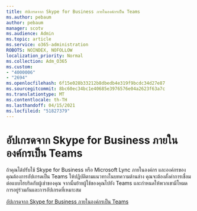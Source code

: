 ```yaml
---
title: อัปเกรดจาก Skype for Business ภายในองค์กรเป็น Teams
ms.author: pebaum
author: pebaum
manager: scotv
ms.audience: Admin
ms.topic: article
ms.service: o365-administration
ROBOTS: NOINDEX, NOFOLLOW
localization_priority: Normal
ms.collection: Adm_O365
ms.custom:
- "4000006"
- "2694"
ms.openlocfilehash: 6f15e028b33212b8dbedb4e319f9bcdc34d27e87
ms.sourcegitcommit: 8bc60ec34bc1e40685e3976576e04a2623f63a7c
ms.translationtype: MT
ms.contentlocale: th-TH
ms.lasthandoff: 04/15/2021
ms.locfileid: "51827379"
---
```

# <a name="upgrade-from-skype-for-business-on-premises-to-teams"></a>อัปเกรดจาก Skype for Business ภายในองค์กรเป็น Teams

ถ้าคุณได้ปรับใช้ Skype for Business หรือ Microsoft Lync ภายในองค์กร และองค์กรของคุณต้องการอัปเกรดเป็น Teams ให้ปฏิบัติตามแนวทางในบทความด้านล่าง คุณจะต้องตั้งค่าการเชื่อมต่อแบบไฮบริดกับผู้เช่าของคุณ จากนั้นย้ายผู้ใช้ของคุณไปยัง Teams และกําหนดให้พวกเขามีโหมดการอยู่ร่วมกันและการอัปเกรดที่เหมาะสม 

[อัปเกรดจาก Skype for Business ภายในองค์กรเป็น Teams](https://docs.microsoft.com/MicrosoftTeams/upgrade-to-teams-execute-skypeforbusinesshybridonprem)

